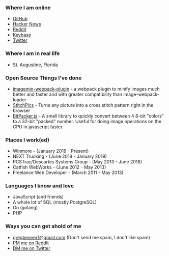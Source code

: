 ### Where I am online

*   [GitHub](https://github.com/klathmon)
*   [Hacker News](https://news.ycombinator.com/user?id=Klathmon)
*   [Reddit](https://www.reddit.com/user/klathmon)
*   [Keybase](https://keybase.io/klathmon)
*   [Twitter](https://twitter.com/klathmon)

### Where I am in real life

*   St. Augustine, Florida

### Open Source Things I've done

*   [imagemin-webpack-plugin](https://github.com/Klathmon/imagemin-webpack-plugin) - a webpack plugin to minify images much better and faster and with greater compatibility than image-webpack-loader
*   [StitchPics](https://stitchpics.net/#!/app) - Turns any picture into a cross stitch pattern right in the browser
*   [BitPacker.js](https://github.com/Klathmon/BitPacker.js) - A small library to quickly convert between 4 8-bit "colors" to a 32-bit "packed" number. Useful for doing image operations on the CPU in javascript faster.

### Places I work(ed)

*   Winmore - (January 2019 - Present)
*   NEXT Trucking - (June 2018 - January 2019)
*   PCSTrac/Descartes Systems Group - (May 2013 - June 2018)
*   Catfish WebWorks - (June 2012 - May 2013)
*   Freelance Web Developer - (March 2011 - May 2013)

### Languages I know and love

*   JavaScript (and friends)
*   A whole lot of SQL (mostly PostgreSQL)
*   Go (golang)
*   PHP

### Ways you can get ahold of me

*   [gregbenner1@gmail.com](mailto:gregbenner1@gmail.com) (Don't send me spam, I don't like spam)
*   [PM me on Reddit](https://www.reddit.com/message/compose?to=Klathmon&subject=Website%20Contact&message=)
*   [DM me on Twitter](https://twitter.com/messages/compose?recipient_id=3092089695)
